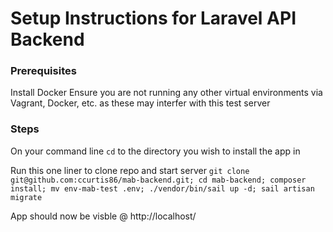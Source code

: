 # Setup Instructions for Laravel API Backend

### Prerequisites

Install Docker
Ensure you are not running any other virtual environments via Vagrant, Docker, etc. as these may interfer with this test server

### Steps
On your command line `cd` to the directory you wish to install the app in

Run this one liner to clone repo and start server
`git clone git@github.com:ccurtis86/mab-backend.git; cd mab-backend; composer install; mv env-mab-test .env; ./vendor/bin/sail up -d; sail artisan migrate`

App should now be visble @ http://localhost/
